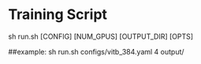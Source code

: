 
# Training Script
sh run.sh [CONFIG] [NUM_GPUS] [OUTPUT_DIR] [OPTS]

##example: 
sh run.sh configs/vitb_384.yaml 4 output/

